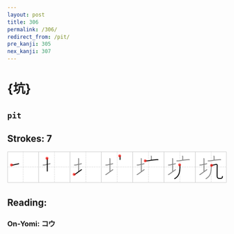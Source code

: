 ```yaml
---
layout: post
title: 306
permalink: /306/
redirect_from: /pit/
pre_kanji: 305
nex_kanji: 307
---
```


# {坑}

## `pit`

## Strokes: 7

<div class="stroke"><img src="../images/E59D91.png" /></div>

## Reading:

### On-Yomi: コウ
